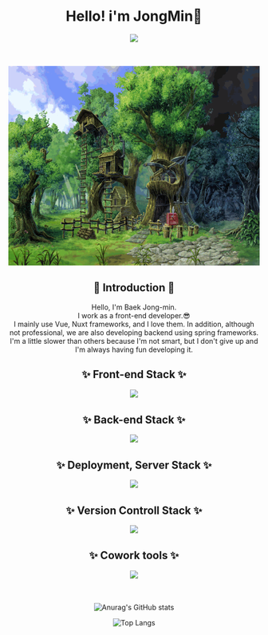 <div align="center">
<h1> Hello! i'm JongMin👏 </h1>

<a href="https://github.com/devmini1203"><img src="https://hits.seeyoufarm.com/api/count/incr/badge.svg?url=https%3A%2F%2Fgithub.com%2Fdevmini1203&count_bg=%233D7CC8&title_bg=%23555555&icon=smugmug.svg&icon_color=%23E7E7E7&title=hits&edge_flat=false"/></a>

<br/>

<p><img src="/assets/img/gif/i013652326682.gif" width="100%" height="400px"/></p>
<!-- 
<br/> -->

## 🙌 Introduction 🙌

Hello, I'm Baek Jong-min. </br>
I work as a front-end developer.😎 </br>
I mainly use Vue, Nuxt frameworks, and I love them.
In addition, although not professional, we are also developing backend using spring frameworks.</br>
I'm a little slower than others because I'm not smart, but I don't give up and I'm always having fun developing it.

## ✨ Front-end Stack ✨

<div>
  <img src="https://skillicons.dev/icons?i=js,ts,html,css,tailwind,vue,nuxt,vite,webpack,scss,bootstrap,vuetify,pinia" />
<div>

## ✨ Back-end Stack ✨

<div>
  <img src="https://skillicons.dev/icons?i=spring,java" />
<div>

## ✨ Deployment, Server Stack ✨

<div>
  <img src="https://skillicons.dev/icons?i=nginx,vercel,ubuntu,docker,linux" />
<div>

## ✨ Version Controll Stack ✨

<div>
  <img src="https://skillicons.dev/icons?i=git,github,gitlab" />
<div>

## ✨ Cowork tools ✨

<div>
  <img src="https://skillicons.dev/icons?i=figma,notion,postman" />
<div>

<br/>

##

![Anurag's GitHub stats](https://github-readme-stats.vercel.app/api?username=devmini1203&show_icons=true&theme=dracula)

![Top Langs](https://github-readme-stats.vercel.app/api/top-langs/?username=devmini1203&layout=compact&theme=tokyonight)

</div>
